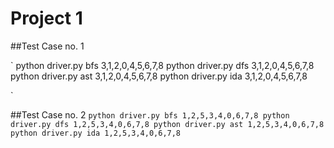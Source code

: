 # Project 1

##Test Case no. 1

`
python driver.py bfs 3,1,2,0,4,5,6,7,8
python driver.py dfs 3,1,2,0,4,5,6,7,8
python driver.py ast 3,1,2,0,4,5,6,7,8
python driver.py ida 3,1,2,0,4,5,6,7,8

`

##Test Case no. 2
`
python driver.py bfs 1,2,5,3,4,0,6,7,8
python driver.py dfs 1,2,5,3,4,0,6,7,8
python driver.py ast 1,2,5,3,4,0,6,7,8
python driver.py ida 1,2,5,3,4,0,6,7,8
`
